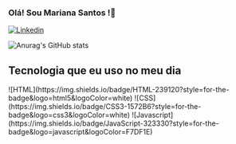 
### Olá! Sou Mariana Santos !👋
[![Linkedin](https://img.shields.io/badge/LinkedIn-0077B5?style=for-the-badge&logo=linkedin&logoColor=white)](https://www.linkedin.com/in/mariana-santos0902/) 

![Anurag's GitHub stats](https://github-readme-stats.vercel.app/api?username=Devmariana&show_icons=true&theme=radical)

## Tecnologia que eu uso no meu dia

<div>
![HTML](https://img.shields.io/badge/HTML-239120?style=for-the-badge&logo=html5&logoColor=white) ![CSS](https://img.shields.io/badge/CSS3-1572B6?style=for-the-badge&logo=css3&logoColor=white) ![Javascript](https://img.shields.io/badge/JavaScript-323330?style=for-the-badge&logo=javascript&logoColor=F7DF1E)
</div>
